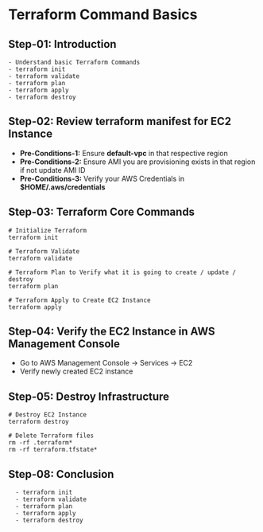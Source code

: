 # Terraform Command Basics

## Step-01: Introduction
  ```
  - Understand basic Terraform Commands
  - terraform init
  - terraform validate
  - terraform plan
  - terraform apply
  - terraform destroy      
```

## Step-02: Review terraform manifest for EC2 Instance
- **Pre-Conditions-1:** Ensure **default-vpc** in that respective region
- **Pre-Conditions-2:** Ensure AMI you are provisioning exists in that region if not update AMI ID 
- **Pre-Conditions-3:** Verify your AWS Credentials in **$HOME/.aws/credentials**


## Step-03: Terraform Core Commands
```t
# Initialize Terraform
terraform init

# Terraform Validate
terraform validate

# Terraform Plan to Verify what it is going to create / update / destroy
terraform plan

# Terraform Apply to Create EC2 Instance
terraform apply 
```

## Step-04: Verify the EC2 Instance in AWS Management Console
- Go to AWS Management Console -> Services -> EC2
- Verify newly created EC2 instance



## Step-05: Destroy Infrastructure
```t
# Destroy EC2 Instance
terraform destroy

# Delete Terraform files 
rm -rf .terraform*
rm -rf terraform.tfstate*
```

## Step-08: Conclusion
```
  - terraform init
  - terraform validate
  - terraform plan
  - terraform apply
  - terraform destroy   
  ```  
